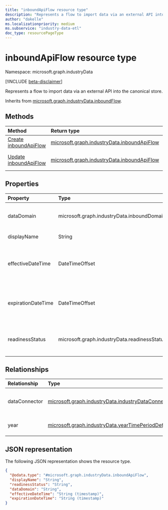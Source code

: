 ```yaml
---
title: "inboundApiFlow resource type"
description: "Represents a flow to import data via an external API into the canonical store."
author: "dakelle"
ms.localizationpriority: medium
ms.subservice: "industry-data-etl"
doc_type: resourcePageType
---
```


# inboundApiFlow resource type

Namespace: microsoft.graph.industryData

[!INCLUDE [beta-disclaimer](../../includes/beta-disclaimer.md)]

Represents a flow to import data via an external API into the canonical store.

Inherits from [microsoft.graph.industryData.inboundFlow](industrydata-inboundflow.md).

## Methods
| Method| Return type| Description|
| :------------------------------------------------------------------------------------- | :---------------------------------------------------------------------------------------------------- | :------------------------------------------------------------------------------------------------------------------------------------------- |
| [Create inboundApiFlow](../api/industrydata-inboundapiflow-post.md)                   | [microsoft.graph.industryData.inboundApiFlow](industrydata-inboundapiflow.md)                               | Create a new **inboundApiFlow** object.                                                                                                      |
| [Update inboundApiFlow](../api/industrydata-inboundapiflow-update.md)                  | [microsoft.graph.industryData.inboundApiFlow](industrydata-inboundapiflow.md)            | Update the properties of a [microsoft.graph.industryData.inboundApiFlow](industrydata-inboundapiflow.md) object.                |
              

## Properties
|Property|Type|Description|
|:---|:---|:---|
| dataDomain         | microsoft.graph.industryData.inboundDomain   | The category of data that this flow imports. Inherited from [microsoft.graph.industryData.inboundFlow](industrydata-inboundflow.md).The possible values are: `educationRostering`, `unknownFutureValue`.                                                                                                                     |
| displayName        | String                                       | The name of the activity. Inherited from [microsoft.graph.industryData.industryDataActivity](industrydata-industrydataactivity.md).                                                                                                                                                                                                |
| effectiveDateTime  | DateTimeOffset                               | The time when the flow is first allowed to run. The Timestamp type represents date and time information using ISO 8601 format and is always in UTC time. For example, midnight UTC on Jan 1, 2014 is `2014-01-01T00:00:00Z`. Inherited from [microsoft.graph.industryData.inboundFlow](industrydata-inboundflow.md). |
| expirationDateTime | DateTimeOffset                               | The time when the flow is no longer allowed to run. The Timestamp type represents date and time information using ISO 8601 format and is always in UTC time. For example, midnight UTC on Jan 1, 2014 is `2014-01-01T00:00:00Z`. Inherited from [microsoft.graph.industryData.inboundFlow](industrydata-inboundflow.md).   |
| readinessStatus    | microsoft.graph.industryData.readinessStatus | The state of the activity from its creation through when it is ready to do work. Inherited from [microsoft.graph.industryData.industryDataActivity](industrydata-industrydataactivity.md).The possible values are: `notReady`, `ready`, `failed`, `disabled`, `expired`, `unknownFutureValue`.                                                 |

## Relationships
|Relationship|Type|Description|
|:---|:---|:---|
| dataConnector | [microsoft.graph.industryData.industryDataConnector](industrydata-industrydataconnector.md)       | The data connector to the source system from where this flow gets its data. Inherited from [microsoft.graph.industryData.inboundFlow](industrydata-inboundflow.md) |
| year          | [microsoft.graph.industryData.yearTimePeriodDefinition](industrydata-yeartimeperioddefinition.md) | The year associated to the data that this flow brings in. Inherited from [microsoft.graph.industryData.inboundFlow](industrydata-inboundflow.md)                              |

## JSON representation
The following JSON representation shows the resource type.
<!-- {
  "blockType": "resource",
  "keyProperty": "id",
  "@odata.type": "microsoft.graph.industryData.inboundApiFlow",
  "baseType": "microsoft.graph.industryData.inboundFlow",
  "openType": false
}
-->
``` json
{
  "@odata.type": "#microsoft.graph.industryData.inboundApiFlow",
  "displayName": "String",
  "readinessStatus": "String",
  "dataDomain": "String",
  "effectiveDateTime": "String (timestamp)",
  "expirationDateTime": "String (timestamp)"
}
```


